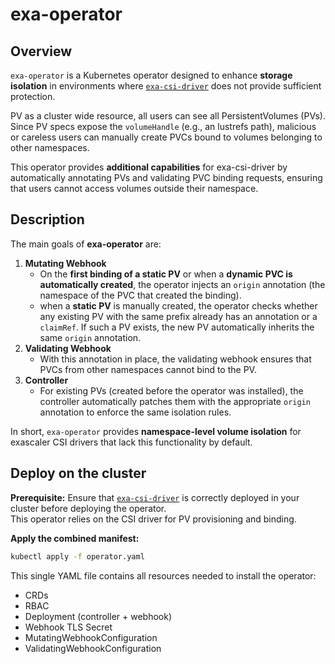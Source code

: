 # exa-operator

## Overview
`exa-operator` is a Kubernetes operator designed to enhance **storage isolation** in environments where [`exa-csi-driver`](https://github.com/DDNStorage/exa-csi-driver) does not provide sufficient protection.  

PV as a cluster wide resource, all users can see all PersistentVolumes (PVs). Since PV specs expose the `volumeHandle` (e.g., an lustrefs path), malicious or careless users can manually create PVCs bound to volumes belonging to other namespaces.  

This operator provides **additional capabilities** for exa-csi-driver by automatically annotating PVs and validating PVC binding requests, ensuring that users cannot access volumes outside their namespace. 

## Description
The main goals of **exa-operator** are:

1. **Mutating Webhook**  
   - On the **first binding of a static PV** or when a **dynamic PVC is automatically created**, the operator injects an `origin` annotation (the namespace of the PVC that created the binding).  
   - when a **static PV** is manually created, the operator checks whether any existing PV with the same prefix already has an annotation or a `claimRef`. If such a PV exists, the new PV automatically inherits the same `origin` annotation.
2. **Validating Webhook**  
   - With this annotation in place, the validating webhook ensures that PVCs from other namespaces cannot bind to the PV.  
3. **Controller**  
   - For existing PVs (created before the operator was installed), the controller automatically patches them with the appropriate `origin` annotation to enforce the same isolation rules.

In short, `exa-operator` provides **namespace-level volume isolation** for exascaler CSI drivers that lack this functionality by default.

## Deploy on the cluster

**Prerequisite:** Ensure that [`exa-csi-driver`](https://github.com/DDNStorage/exa-csi-driver) is correctly deployed in your cluster before deploying the operator.  
This operator relies on the CSI driver for PV provisioning and binding.

**Apply the combined manifest:**
```sh
kubectl apply -f operator.yaml
```

This single YAML file contains all resources needed to install the operator:

- CRDs
- RBAC
- Deployment (controller + webhook)
- Webhook TLS Secret
- MutatingWebhookConfiguration
- ValidatingWebhookConfiguration
